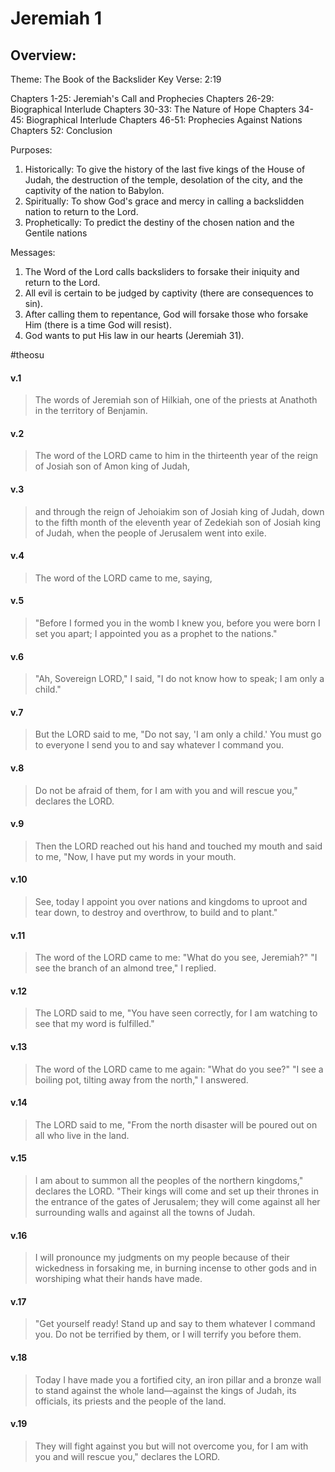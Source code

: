 # Jeremiah 1

## Overview:

Theme: The Book of the Backslider
Key Verse: 2:19

Chapters 1-25: Jeremiah's Call and Prophecies
Chapters 26-29: Biographical Interlude
Chapters 30-33: The Nature of Hope
Chapters 34-45: Biographical Interlude
Chapters 46-51: Prophecies Against Nations
Chapters 52: Conclusion

Purposes:
1. Historically: To give the history of the last five kings of the House of Judah, the destruction of the temple, desolation of the city, and the captivity of the nation to Babylon.
2. Spiritually: To show God's grace and mercy in calling a backslidden nation to return to the Lord.
3. Prophetically: To predict the destiny of the chosen nation and the Gentile nations

Messages:
1. The Word of the Lord calls backsliders to forsake their iniquity and return to the Lord.
2. All evil is certain to be judged by captivity (there are consequences to sin).
3. After calling them to repentance, God will forsake those who forsake Him (there is a time God will resist).
4. God wants to put His law in our hearts (Jeremiah 31).

#theosu

#### v.1
>The words of Jeremiah son of Hilkiah, one of the priests at Anathoth in the territory of Benjamin.

#### v.2
>The word of the LORD came to him in the thirteenth year of the reign of Josiah son of Amon king of Judah,

#### v.3
>and through the reign of Jehoiakim son of Josiah king of Judah, down to the fifth month of the eleventh year of Zedekiah son of Josiah king of Judah, when the people of Jerusalem went into exile.

#### v.4
>The word of the LORD came to me, saying,

#### v.5
>"Before I formed you in the womb I knew you, before you were born I set you apart; I appointed you as a prophet to the nations."

#### v.6
>"Ah, Sovereign LORD," I said, "I do not know how to speak; I am only a child."

#### v.7
>But the LORD said to me, "Do not say, 'I am only a child.' You must go to everyone I send you to and say whatever I command you.

#### v.8
>Do not be afraid of them, for I am with you and will rescue you," declares the LORD.

#### v.9
>Then the LORD reached out his hand and touched my mouth and said to me, "Now, I have put my words in your mouth.

#### v.10
>See, today I appoint you over nations and kingdoms to uproot and tear down, to destroy and overthrow, to build and to plant."

#### v.11
>The word of the LORD came to me: "What do you see, Jeremiah?" "I see the branch of an almond tree," I replied.

#### v.12
>The LORD said to me, "You have seen correctly, for I am watching to see that my word is fulfilled."

#### v.13
>The word of the LORD came to me again: "What do you see?" "I see a boiling pot, tilting away from the north," I answered.

#### v.14
>The LORD said to me, "From the north disaster will be poured out on all who live in the land.

#### v.15
>I am about to summon all the peoples of the northern kingdoms," declares the LORD. "Their kings will come and set up their thrones in the entrance of the gates of Jerusalem; they will come against all her surrounding walls and against all the towns of Judah.

#### v.16
>I will pronounce my judgments on my people because of their wickedness in forsaking me, in burning incense to other gods and in worshiping what their hands have made.

#### v.17
>"Get yourself ready! Stand up and say to them whatever I command you. Do not be terrified by them, or I will terrify you before them.

#### v.18
>Today I have made you a fortified city, an iron pillar and a bronze wall to stand against the whole land—against the kings of Judah, its officials, its priests and the people of the land.

#### v.19
>They will fight against you but will not overcome you, for I am with you and will rescue you," declares the LORD.



